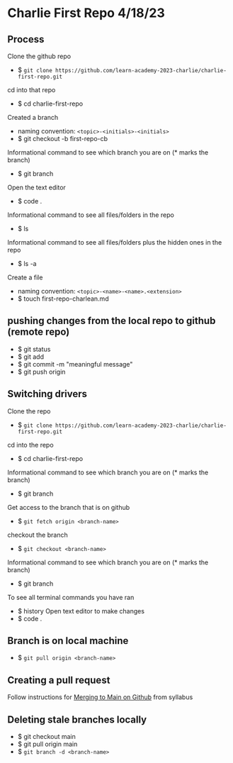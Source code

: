 # Charlie First Repo 4/18/23

## Process
Clone the github repo
- $ `git clone https://github.com/learn-academy-2023-charlie/charlie-first-repo.git`

cd into that repo
- $ cd charlie-first-repo

Created a branch
- naming convention:
`<topic>-<initials>-<initials>`
- $ git checkout -b first-repo-cb

Informational command to see which branch you are on (* marks the branch)
- $ git branch

Open the text editor
- $ code .

Informational command to see all files/folders in the repo
- $ ls

Informational command to see all files/folders plus the hidden ones in the repo
- $ ls -a

Create a file
- naming convention:
`<topic>-<name>-<name>.<extension>`
- $ touch first-repo-charlean.md

## pushing changes from the local repo to github (remote repo)
- $ git status
- $ git add <file-name>
- $ git commit -m "meaningful message"
- $ git push origin <branch-name>

## Switching drivers
Clone the repo
- $ `git clone https://github.com/learn-academy-2023-charlie/charlie-first-repo.git`

cd into the repo
- $ cd charlie-first-repo

Informational command to see which branch you are on (* marks the branch)
- $ git branch

Get access to the branch that is on github
- $ `git fetch origin <branch-name>`

checkout the branch
- $ `git checkout <branch-name>`

Informational command to see which branch you are on (* marks the branch)
- $  git branch

To see all terminal commands you have ran
- $ history
Open text editor to make changes
- $ code .

## Branch is on local machine
- $ `git pull origin <branch-name>`

## Creating a pull request
Follow instructions for [Merging to Main on Github](https://github.com/learn-academy-2023-charlie/Syllabus/blob/main/github/pairing-with-github.md) from syllabus


## Deleting stale branches locally
- $ git checkout main
- $ git pull origin main
- $ `git branch -d <branch-name>`
